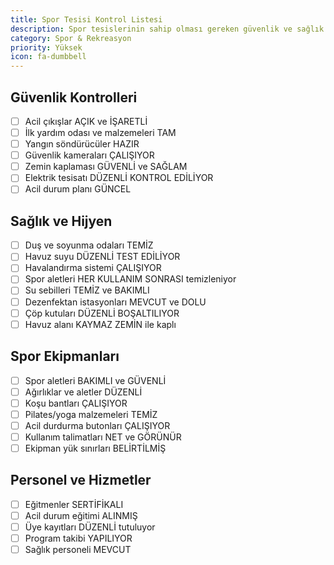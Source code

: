 ```yaml
---
title: Spor Tesisi Kontrol Listesi
description: Spor tesislerinin sahip olması gereken güvenlik ve sağlık özellikleri
category: Spor & Rekreasyon
priority: Yüksek
icon: fa-dumbbell
---
```


## Güvenlik Kontrolleri

- [ ] Acil çıkışlar AÇIK ve İŞARETLİ
- [ ] İlk yardım odası ve malzemeleri TAM
- [ ] Yangın söndürücüler HAZIR
- [ ] Güvenlik kameraları ÇALIŞIYOR
- [ ] Zemin kaplaması GÜVENLİ ve SAĞLAM
- [ ] Elektrik tesisatı DÜZENLİ KONTROL EDİLİYOR
- [ ] Acil durum planı GÜNCEL

## Sağlık ve Hijyen

- [ ] Duş ve soyunma odaları TEMİZ
- [ ] Havuz suyu DÜZENLİ TEST EDİLİYOR
- [ ] Havalandırma sistemi ÇALIŞIYOR
- [ ] Spor aletleri HER KULLANIM SONRASI temizleniyor
- [ ] Su sebilleri TEMİZ ve BAKIMLI
- [ ] Dezenfektan istasyonları MEVCUT ve DOLU
- [ ] Çöp kutuları DÜZENLİ BOŞALTILIYOR
- [ ] Havuz alanı KAYMAZ ZEMİN ile kaplı

## Spor Ekipmanları

- [ ] Spor aletleri BAKIMLI ve GÜVENLİ
- [ ] Ağırlıklar ve aletler DÜZENLİ
- [ ] Koşu bantları ÇALIŞIYOR
- [ ] Pilates/yoga malzemeleri TEMİZ
- [ ] Acil durdurma butonları ÇALIŞIYOR
- [ ] Kullanım talimatları NET ve GÖRÜNÜR
- [ ] Ekipman yük sınırları BELİRTİLMİŞ

## Personel ve Hizmetler

- [ ] Eğitmenler SERTİFİKALI
- [ ] Acil durum eğitimi ALINMIŞ
- [ ] Üye kayıtları DÜZENLİ tutuluyor
- [ ] Program takibi YAPILIYOR
- [ ] Sağlık personeli MEVCUT

